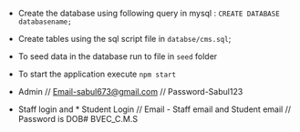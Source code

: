 
* Create the database using following query in mysql : `CREATE DATABASE databasename;`
* Create tables using the sql script file in `databse/cms.sql`;
* To seed data in the database run to file in `seed` folder
* To start the application execute `npm start`


* Admin 
// Email-sabul673@gmail.com
// Password-Sabul123

* Staff login and * Student Login 
// Email - Staff email  and Student email
// Password is DOB#   B V E C _ C . M . S  
 